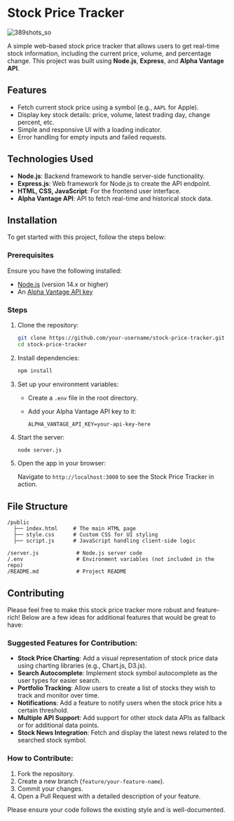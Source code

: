 # Stock Price Tracker

![389shots_so](https://github.com/user-attachments/assets/e855508b-a400-4b03-92f8-8dde2b3b6141)


A simple web-based stock price tracker that allows users to get real-time stock information, including the current price, volume, and percentage change.
This project was built using **Node.js**, **Express**, and **Alpha Vantage API**.

## Features
- Fetch current stock price using a symbol (e.g., `AAPL` for Apple).
- Display key stock details: price, volume, latest trading day, change percent, etc.
- Simple and responsive UI with a loading indicator.
- Error handling for empty inputs and failed requests.

## Technologies Used
- **Node.js**: Backend framework to handle server-side functionality.
- **Express.js**: Web framework for Node.js to create the API endpoint.
- **HTML, CSS, JavaScript**: For the frontend user interface.
- **Alpha Vantage API**: API to fetch real-time and historical stock data.

## Installation

To get started with this project, follow the steps below:

### Prerequisites
Ensure you have the following installed:
- [Node.js](https://nodejs.org/en/) (version 14.x or higher)
- An [Alpha Vantage API key](https://www.alphavantage.co/support/#api-key)

### Steps
1. Clone the repository:

   ```bash
   git clone https://github.com/your-username/stock-price-tracker.git
   cd stock-price-tracker
   ```

2. Install dependencies:

   ```bash
   npm install
   ```

3. Set up your environment variables:
   - Create a `.env` file in the root directory.
   - Add your Alpha Vantage API key to it:

     ```
     ALPHA_VANTAGE_API_KEY=your-api-key-here
     ```

4. Start the server:

   ```bash
   node server.js
   ```

5. Open the app in your browser:

   Navigate to `http://localhost:3000` to see the Stock Price Tracker in action.

## File Structure
```
/public
  ├── index.html     # The main HTML page
  ├── style.css      # Custom CSS for UI styling
  ├── script.js      # JavaScript handling client-side logic

/server.js            # Node.js server code
/.env                 # Environment variables (not included in the repo)
/README.md            # Project README
```

## Contributing

Please feel free to make this stock price tracker more robust and feature-rich! Below are a few ideas for additional features that would be great to have:

### Suggested Features for Contribution:
- **Stock Price Charting**: Add a visual representation of stock price data using charting libraries (e.g., Chart.js, D3.js).
- **Search Autocomplete**: Implement stock symbol autocomplete as the user types for easier search.
- **Portfolio Tracking**: Allow users to create a list of stocks they wish to track and monitor over time.
- **Notifications**: Add a feature to notify users when the stock price hits a certain threshold.
- **Multiple API Support**: Add support for other stock data APIs as fallback or for additional data points.
- **Stock News Integration**: Fetch and display the latest news related to the searched stock symbol.

### How to Contribute:
1. Fork the repository.
2. Create a new branch (`feature/your-feature-name`).
3. Commit your changes.
4. Open a Pull Request with a detailed description of your feature.

Please ensure your code follows the existing style and is well-documented.
